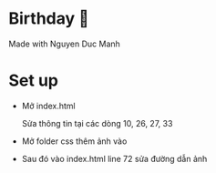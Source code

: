 # Birthday 🎂 

Made with Nguyen Duc Manh

# Set up

- Mở index.html
   
  Sửa thông tin tại các dòng 10, 26, 27, 33

- Mở folder css thêm ảnh vào
- Sau đó vào index.html line 72 sửa đường dẫn ảnh
  
